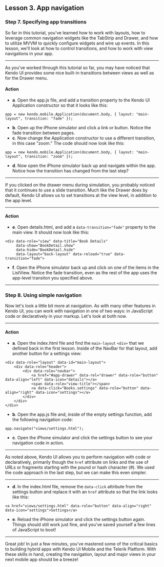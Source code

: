 ## Lesson 3. App navigation

### Step 7. Specifying app transitions

So far in this tutorial, you've learned how to work with layouts, how to leverage common navigation widgets like the TabStrip and Drawer, and how to utilize MVVM to quickly configure widgets and wire up events. In this lesson, we'll look at how to control transitions, and how to work with view navigations in your app.

<hr data-action="start" />

As you've worked through this tutorial so far, you may have noticed that Kendo UI provides some nice built-in transitions between views as well as for the Drawer menu. 

#### Action

* **a**. Open the app.js file, and add a transition property to the Kendo UI Application constructor so that it looks like this:
```
app = new kendo.mobile.Application(document.body, { layout: "main-layout", transition: "fade" });
```

* **b**. Open up the iPhone simulator and click a link or button. Notice the fade transition between pages.
* **c**. Now change the Application constructor to use a different transition, in this case "zoom." The code should now look like this:
```
app = new kendo.mobile.Application(document.body, { layout: "main-layout", transition: "zoom" });
```

* **d**. Now open the iPhone simulator back up and navigate within the app. Notice how the transition has changed from the last step?

<hr data-action="end" />

If you clicked on the drawer menu during simulation, you probably noticed that it continues to use a slide transition. Much like the Drawer does by default, Kendo UI allows us to set transitions at the view level, in addition to the app level.

<hr data-action="start" />

#### Action

* **e**. Open details.html, and add a `data-transition="fade"` property to the main view. It should now look like this:
```
<div data-role="view" data-title="Book Details" 
     data-show="BookDetail.show"
     data-hide="BookDetail.hide"
     data-layout="back-layout" data-reload="true" data-transition="fade">
```

* **f**. Open the iPhone simulator back up and click on one of the items in the ListView. Notice the fade transition, even as the rest of the app uses the app-level transiton you specified above.

<hr data-action="end" />

### Step 8. Using simple navigation

Now let's look a little bit more at navigation. As with many other features in Kendo UI, you can work with navigation in one of two ways: in JavaScript code or declaratively in your markup. Let's look at both now.

<hr data-action="start" />

#### Action

* **a**. Open the index.html file and find the `main-layout` `<div>` that we defined back in the first lesson. Inside of the NavBar for that layout, add another button for a settings view:
```
<div data-role="layout" data-id="main-layout">
    <div data-role="header">
        <div data-role="navbar">
            <a href="#app-drawer" data-rel="drawer" data-role="button" data-align="left" data-icon="details"></a>
            <span data-role="view-title"></span>
            <a data-click="Books.settings" data-role="button" data-align="right" data-icon="settings"></a>
        </div>
    </div>
</div>
```

* **b**. Open the app.js file and, inside of the empty settings function, add the following navigation code:
```
app.navigate("views/settings.html");
```

* **c**. Open the iPhone simulator and click the settings button to see your navigation code in action. 

<hr data-action="end" />

As noted above, Kendo UI allows you to perform navigation with code or declaratively, primarily though the `href` attribute on links and the use of URLs or fragments starting with the pound or hash character (#). We used the code approach in the last step, but we can make this even simpler.

<hr data-action="start" />

* **d**. In the index.html file, remove the `data-click` attribute from the settings button and replace it with an `href` attribute so that the link looks like this:
```
<a href="views/settings.html" data-role="button" data-align="right" data-icon="settings">Settings</a>
```
* **e**. Reload the iPhone simulator and click the settings button again. Things should still work just fine, and you've saved yourself a few lines of JavaScript to boot!

<hr data-action="end" />

Great job! In just a few minutes, you've mastered some of the critical basics to building hybrid apps with Kendo UI Mobile and the Telerik Platform. With these skills in hand, creating the navigation, layout and major views in your next mobile app should be a breeze!
